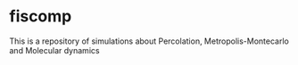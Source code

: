 # fiscomp
This is a repository of simulations about Percolation, Metropolis-Montecarlo and Molecular dynamics
